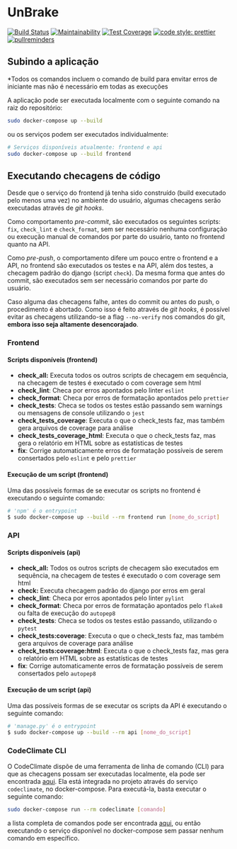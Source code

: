 # UnBrake

[![Build Status](https://travis-ci.com/fga-eps-mds/2019.1-unbrake.svg?branch=master)](https://travis-ci.com/fga-eps-mds/2019.1-unbrake)
[![Maintainability](https://api.codeclimate.com/v1/badges/f8957e6e7e0bdced21c9/maintainability)](https://codeclimate.com/github/fga-eps-mds/2019.1-unbrake/maintainability)
[![Test Coverage](https://api.codeclimate.com/v1/badges/f8957e6e7e0bdced21c9/test_coverage)](https://codeclimate.com/github/fga-eps-mds/2019.1-unbrake/test_coverage)
[![code style: prettier](https://img.shields.io/badge/code_style-prettier-ff69b4.svg?style=flat-square)](https://github.com/prettier/prettier)
[![pullreminders](https://pullreminders.com/badge.svg)](https://pullreminders.com?ref=badge)

## Subindo a aplicação

*Todos os comandos incluem o comando de build para envitar erros de iniciante
mas não é necessário em todas as execuções

A aplicação pode ser executada localmente com o seguinte comando na raiz do repositório:

``` bash
sudo docker-compose up --build
```

ou os serviços podem ser executados individualmente:

``` bash
# Serviços disponíveis atualmente: frontend e api
sudo docker-compose up --build frontend
```

## Executando checagens de código

Desde que o serviço do frontend já tenha sido construído (build executado pelo
menos uma vez) no ambiente do usuário, algumas checagens serão executadas
através de _git hooks_.

Como comportamento _pre-commit_, são executados os seguintes scripts: `fix`,
`check_lint` e `check_format`, sem ser necessário nenhuma configuração ou
execução manual de comandos por parte do usuário, tanto no frontend quanto na API.

Como _pre-push_, o comportamento difere um pouco entre o frontend e a API, no
frontend são executados os testes e na API, além dos testes, a checagem padrão
do django (script `check`). Da mesma forma que antes do commit, são executados
sem ser necessário comandos por parte do usuário.

Caso alguma das checagens falhe, antes do commit ou antes do push, o
procedimento é abortado. Como isso é feito através de _git hooks_, é possível
evitar as checagens utilizando-se a flag `--no-verify` nos comandos do git,
**embora isso seja altamente desencorajado**.

### Frontend

#### Scripts disponíveis (frontend)

* **check_all:** Executa todos os outros scripts de checagem em sequência, na
  checagem de testes é executado o com coverage sem html
* **check_lint**: Checa por erros apontados pelo linter `eslint`
* **check_format**: Checa por erros de formatação apontados pelo `prettier`
* **check_tests**: Checa se todos os testes estão passando sem warnings ou
  mensagens de console utilizando o `jest`
* **check_tests_coverage**: Executa o que o check_tests faz, mas também gera
  arquivos de coverage para análise
* **check_tests_coverage_html**:  Executa o que o check_tests faz, mas gera o
  relatório em HTML sobre as estatísticas de testes
* **fix**: Corrige automaticamente erros de formatação possíveis de serem
  consertados pelo `eslint` e pelo `prettier`

#### Execução de um script (frontend)

Uma das possíveis formas de se executar os scripts no frontend é executando
o seguinte comando:

``` bash
# 'npm' é o entrypoint
$ sudo docker-compose up --build --rm frontend run [nome_do_script]
```

### API

#### Scripts disponíveis (api)

* **check_all:** Todos os outros scripts de checagem são executados
  em sequência, na checagem de testes é executado o com coverage sem html
* **check:** Executa checagem padrão do django por erros em geral
* **check_lint**: Checa por erros apontados pelo linter `pylint`
* **check_format**: Checa por erros de formatação
  apontados pelo `flake8` ou falta de execução do `autopep8`
* **check_tests**: Checa se todos os testes estão passando, utilizando o `pytest`
* **check_tests:coverage**: Executa o que o check_tests faz, mas também gera
  arquivos de coverage para análise
* **check_tests:coverage:html**:  Executa o que o check_tests faz, mas gera o
  relatório em HTML sobre as estatísticas de testes
* **fix**: Corrige automaticamente erros de formatação possíveis
  de serem consertados pelo `autopep8`

#### Execução de um script (api)

Uma das possíveis formas de se executar os scripts da API é executando
o seguinte comando:

``` bash
# 'manage.py' é o entrypoint
$ sudo docker-compose up --build --rm api [nome_do_script]
```

### CodeClimate CLI

O CodeClimate dispõe de uma ferramenta de linha de comando (CLI) para que as
checagens possam ser executadas localmente, ela
pode ser encontrada [aqui](https://github.com/codeclimate/codeclimate]).
Ela está integrada no projeto através do serviço `codeclimate`,
no docker-compose. Para executá-la, basta executar o seguinte comando:

``` bash
sudo docker-compose run --rm codeclimate [comando]
```

a lista completa de comandos
pode ser encontrada [aqui](https://github.com/codeclimate/codeclimate#commands),
ou então executando o serviço disponível no docker-compose sem passar
nenhum comando em específico.
